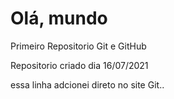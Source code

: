 # Olá, mundo
 Primeiro Repositorio Git e GitHub

 Repositorio criado dia 16/07/2021
 
 essa linha adcionei direto no site Git..

